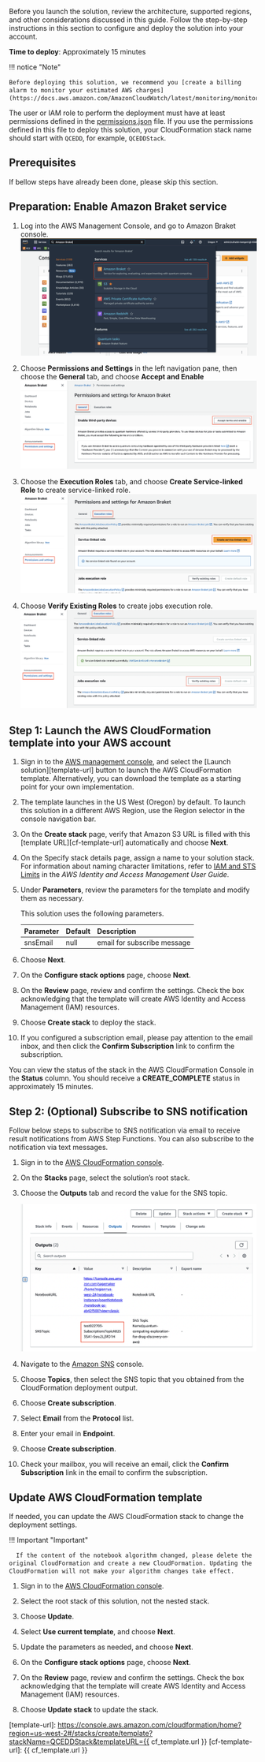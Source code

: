 Before you launch the solution, review the architecture, supported regions, and other considerations discussed in this guide. Follow the step-by-step instructions in this section to configure and deploy the solution into your account.

**Time to deploy**: Approximately 15 minutes

!!! notice "Note"

    Before deploying this solution, we recommend you [create a billing alarm to monitor your estimated AWS charges](https://docs.aws.amazon.com/AmazonCloudWatch/latest/monitoring/monitor_estimated_charges_with_cloudwatch.html).

The user or IAM role to perform the deployment must have at least permissions defined in the [permissions.json](https://awslabs.github.io/quantum-computing-exploration-for-drug-discovery-on-aws/docs/en/workshop/permissions.json) file. If you use the permissions defined in this file to deploy this solution, your CloudFormation stack name should start with `QCEDD`, for example, `QCEDDStack`.

## Prerequisites

If bellow steps have already been done, please skip this section.

## Preparation: Enable Amazon Braket service

1. Log into the AWS Management Console, and go to Amazon Braket console.
   ![braket-console](./images/braket-console.png)

2. Choose **Permissions and Settings** in the left navigation pane, then choose the **General** tab, and choose **Accept and Enable**
   ![third-party](./images/third-party.png)

3. Choose the **Execution Roles** tab, and choose **Create Service-linked Role** to create service-linked role.
   ![service-linked](./images/service-linked.png)

4. Choose **Verify Existing Roles** to create jobs execution role.
   ![execution-rule](./images/execution-rule.png)

## Step 1: Launch the AWS CloudFormation template into your AWS account

1.  Sign in to the [AWS management console](https://console.aws.amazon.com/cloudformation/home?), and select the [Launch solution][template-url] button to launch the AWS CloudFormation template. Alternatively, you can download the template as a starting point for your own implementation.

2.  The template launches in the US West (Oregon) by default. To launch this solution in a different AWS Region, use the Region selector in the console navigation bar.

3.  On the **Create stack** page, verify that Amazon S3 URL is filled with this [template URL][cf-template-url] automatically and choose **Next**.

4.  On the Specify stack details page, assign a name to your solution stack. For information about naming character limitations, refer to [IAM and STS Limits](https://docs.aws.amazon.com/IAM/latest/UserGuide/reference_iam-limits.html) in the _AWS Identity and Access Management User Guide_.

5.  Under **Parameters**, review the parameters for the template and modify them as necessary.

    This solution uses the following parameters.

    | Parameter | Default | Description                 |
    | --------- | ------- | --------------------------- |
    | snsEmail  | null    | email for subscribe message |

6.  Choose **Next**.

7.  On the **Configure stack options** page, choose **Next**.

8.  On the **Review** page, review and confirm the settings. Check the box acknowledging that the template will create AWS Identity and Access Management (IAM) resources.

9.  Choose **Create stack** to deploy the stack.

10. If you configured a subscription email, please pay attention to the email inbox, and then click the **Confirm Subscription** link to confirm the subscription.

You can view the status of the stack in the AWS CloudFormation Console in the **Status** column. You should receive a **CREATE_COMPLETE** status in approximately 15 minutes.

## Step 2: (Optional) Subscribe to SNS notification

Follow below steps to subscribe to SNS notification via email to receive result notifications from AWS Step Functions. You can also subscribe to the notification via text messages.

1. Sign in to the [AWS CloudFormation console](https://console.aws.amazon.com/cloudformation/).

2. On the **Stacks** page, select the solution’s root stack.

3. Choose the **Outputs** tab and record the value for the SNS topic.

   ![SNS name](./images/sns-topic.png)

4. Navigate to the [Amazon SNS](https://console.aws.amazon.com/sns/v3/home?region=us-east-1#/topics) console.

5. Choose **Topics**, then select the SNS topic that you obtained from the CloudFormation deployment output.

6. Choose **Create subscription**.

7. Select **Email** from the **Protocol** list.

8. Enter your email in **Endpoint**.

9. Choose **Create subscription**.

10. Check your mailbox, you will receive an email, click the **Confirm Subscription** link in the email to confirm the subscription.

## Update AWS CloudFormation template

If needed, you can update the AWS CloudFormation stack to change the deployment settings.

!!! Important "Important"

      If the content of the notebook algorithm changed, please delete the original CloudFormation and create a new CloudFormation. Updating the CloudFormation will not make your algorithm changes take effect.

1. Sign in to the [AWS CloudFormation console](https://console.aws.amazon.com/cloudformation/).

2. Select the root stack of this solution, not the nested stack.

3. Choose **Update**.

4. Select **Use current template**, and choose **Next**.

5. Update the parameters as needed, and choose **Next**.

6. On the **Configure stack options** page, choose **Next**.

7. On the **Review** page, review and confirm the settings. Check the box acknowledging that the template will create AWS Identity and Access Management (IAM) resources.

8. Choose **Update stack** to update the stack.

[template-url]: https://console.aws.amazon.com/cloudformation/home?region=us-west-2#/stacks/create/template?stackName=QCEDDStack&templateURL={{ cf_template.url }}
[cf-template-url]: {{ cf_template.url }}
